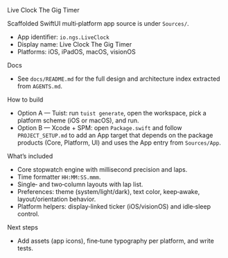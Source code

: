 Live Clock The Gig Timer

Scaffolded SwiftUI multi‑platform app source is under `Sources/`.

- App identifier: `io.ngs.LiveClock`
- Display name: Live Clock The Gig Timer
- Platforms: iOS, iPadOS, macOS, visionOS

Docs
- See `docs/README.md` for the full design and architecture index extracted from `AGENTS.md`.

How to build
- Option A — Tuist: run `tuist generate`, open the workspace, pick a platform scheme (iOS or macOS), and run.
- Option B — Xcode + SPM: open `Package.swift` and follow `PROJECT_SETUP.md` to add an App target that depends on the package products (Core, Platform, UI) and uses the App entry from `Sources/App`.

What’s included
- Core stopwatch engine with millisecond precision and laps.
- Time formatter `HH:MM:SS.mmm`.
- Single‑ and two‑column layouts with lap list.
- Preferences: theme (system/light/dark), text color, keep‑awake, layout/orientation behavior.
- Platform helpers: display‑linked ticker (iOS/visionOS) and idle‑sleep control.

Next steps
- Add assets (app icons), fine‑tune typography per platform, and write tests.
